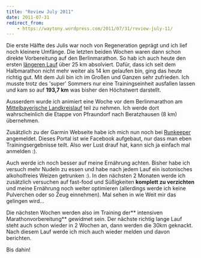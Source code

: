 ```yaml
---
title: "Review July 2011"
date: 2011-07-31
redirect_from:
    - https://waytony.wordpress.com/2011/07/31/review-july-11/
---
```


Die erste Hälfte des Julis war noch von Regeneration geprägt und ich lief noch kleinere Umfänge. Die letzten beiden Wochen waren dann schon direkte Vorbereitung auf den Berlinmarathon. So hab ich auch heute den ersten [längeren Lauf](http://connect.garmin.com/activity/103150717) über 25 km absolviert. Dafür, dass ich seit dem Halbmarathon nicht mehr weiter als 14 km gelaufen bin, ging das heute richtig gut. Mit dem Juli bin ich im Großen und Ganzen sehr zufrieden. Ich musste trotz des 'super' Sommers nur eine Trainingseinheit ausfallen lassen und kam so auf **193,7 km** was bisher den Höchstwert darstellt.

Ausserdem wurde ich animiert eine Woche vor dem Berlinmarathon am [Mittelbayerische Landkreislauf](http://landkreislauf-regensburg.de/strecke/profil/) teil zu nehmen. Ich werde dort wahrscheinlich die Etappe von Pfraundorf nach Beratzhausen (8 km) übernehmen.

Zusätzlich zu der Garmin Webseite habe ich mich nun noch bei [Runkeeper](http://runkeeper.com/) angemeldet. Dieses Portal ist wie Facebook aufgebaut, nur dass man eben Trainingsergebnisse teilt. Also wer Lust drauf hat, kann sich ja einfach mal anmelden :).

Auch werde ich noch besser auf meine Ernährung achten. Bisher habe ich versuch mehr Nudeln zu essen und habe nach jedem Lauf ein isotonisches alkoholfreies Weizen getrunken :). In den nächsten 2 Monaten werde ich zusätzlich versuchen auf fast-food und Süßigkeiten **komplett zu verzichten** und meine Ernährung noch weiter optimieren (allerdings werde ich keine Pulverchen oder so Zeug einnehmen). Mal sehen in wie Weit mir das gelingen wird...

Die nächsten Wochen werden also im Training der** intensiven Marathonvorbereitung** gewidmet sein. Der nächste richtig lange Lauf steht auch schon wieder in 2 Wochen an, dann werden die 30km geknackt. Nach diesem Lauf werde ich mich auch wieder melden und davon berichten.

Bis dahin!
<br><br>
